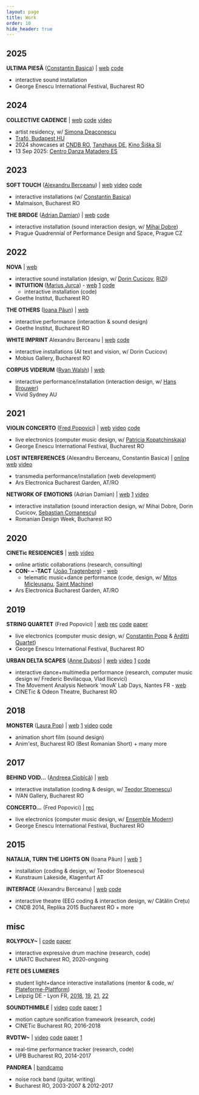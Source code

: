 ```yaml
---
layout: page
title: Work
order: 10
hide_header: true
---
```


## 2025
**ULTIMA PIESĂ** ([Constantin Basica](http://www.constantinbasica.com/)) | [web](https://www.festivalenescu.ro/ro/festivalul-george-enescu/concerte/ultima-piesa-concert-imersiv-sincretic-1779979835) [code](https://github.com/RVirmoors/tempest)
- interactive sound installation
- George Enescu International Festival, Bucharest RO

## 2024

**COLLECTIVE CADENCE** | [web](https://modina.eu/projects/collective-cadence/) [code](https://github.com/RVirmoors/collective-cadence) [video](https://youtu.be/licNP2FtAa0)
- artist residency, w/ [Simona Deaconescu](https://www.tangajdance.com/)
- [Trafó, Budapest HU](https://trafo.hu/en/programs/tanc_modina_collective_cadence)
- 2024 showcases at [CNDB RO](https://cndb.ro/en/new_events/collective-cadence/), [Tanzhaus DE](https://tanzhaus-nrw.de/en/event/2024/10/collective-cadence), [Kino Šiška SI](https://cofestival.si/2024/en/simona-deaconescu-in-grigore-burloiu-kolektivna-intonacija-2024/)
- 13 Sep 2025: [Centro Danza Matadero ES](https://www.centrodanzamatadero.es/actividades/fiver25)

## 2023

**SOFT TOUCH** ([Alexandru Berceanu](https://cinetic.arts.ro/en/echipa/alexandru-berceanu/)) | [web](https://www.radioromaniacultural.ro/sectiuni-articole/produs-de-radio-romania/atingeri-usoare-o-instalatie-video-imersiva-si-interactiva-despre-efemeritatea-si-fragilitatea-memoriei-podcast-id40841.html) [video](https://youtu.be/JRK1RNXh1FE) [code](https://github.com/RVirmoors/soft-touch)
- interactive installations (w/ [Constantin Basica](http://www.constantinbasica.com/))
- Malmaison, Bucharest RO

**THE BRIDGE** ([Adrian Damian](https://www.adrian-damian.com/)) | [web](https://www.adrian-damian.com/thebridge) [code](https://github.com/RVirmoors/the_bridge)
- interactive installation (sound interaction design, w/ [Mihai Dobre](https://www.discogs.com/artist/545702-Mihai-Dobre))
- Prague Quadrennial of Performance Design and Space, Prague CZ

## 2022

**NOVA** | [web](https://novanova.ro/)
- interactive sound installation (design, w/ [Dorin Cucicov](https://proiectb.org/), [RIZI](https://rizidesign.ro/))
- **INTUITION** ([Marius Jurca](https://spam-index.com/artists/13m10j-marius-jurca/)) - [web](https://www.novanova.ro/intuition.html) [1](https://www.radioromaniacultural.ro/sectiuni-articole/stiinta/dimensiunea-stiintifica-a-artei-marius-jurca-intuitia-de-la-festivalul-nova-id35245.html) [code](https://github.com/RVirmoors/intuition)
  - interactive installation (code)
- Goethe Institut, Bucharest RO

**THE OTHERS** ([Ioana Păun](https://ioanapaun.com/)) | [web](http://teatrelli.com/event/the-others-ceilalti/)
- interactive performance (interaction & sound design)
- Goethe Institut, Bucharest RO

**WHITE IMPRINT** Alexandru Berceanu | [web](https://www.mobius-gallery.com/exhibitions/59-white-imprint-alexandru-berceanu-constantin-basica-grigore-burloiu-sebastian-comanescu/) [code](https://github.com/RVirmoors/fiction-chatbot)
- interactive installations (AI text and vision, w/ Dorin Cucicov)
- Mobius Gallery, Bucharest RO

**CORPUS VIDERUM** ([Ryan Walsh](https://www.ryanwalsh.studio/)) | [web](https://ranrun.studio/portfolio/corpus-viderum)
- interactive performance/installation (interaction design, w/ [Hans Brouwer](https://wavefunk.xyz/))
- Vivid Sydney AU

## 2021

**VIOLIN CONCERTO** ([Fred Popovici](https://en.wikipedia.org/wiki/Fred_Popovici)) | [web](https://bachtrack.com/review-kopatchinskaja-niculescu-moldova-philharmonic-enescu-festival-bucharest-september-2021) [video](https://youtu.be/VB-7tqYMWsc) [code](https://github.com/RVirmoors/fred-pat)
- live electronics (computer music design, w/ [Patricia Kopatchinskaja](https://www.festivalenescu.ro/patricia-kopatchinskaja/))
- George Enescu International Festival, Bucharest RO

**LOST INTERFERENCES** (Alexandru Berceanu, Constantin Basica) | [online](http://lostinterferences.eu/) [web](https://ars.electronica.art/newdigitaldeal/en/lost-interferences/) [video](https://youtu.be/xJG_SS4t9MA) 
- transmedia performance/installation (web development)
- Ars Electronica Bucharest Garden, AT/RO

**NETWORK OF EMOTIONS** (Adrian Damian) | [web](https://www.adrian-damian.com/networkofemotions) [1](https://www.dcnews.ro/romanian-design-week-atractia-principala-o-instalatie-imersiva-creata-de-adrian-damian_823676.html) [video](https://youtu.be/uZpNKYaP3ZI?t=19)
- interactive installation (sound interaction design, w/ Mihai Dobre, Dorin Cucicov, [Sebastian Comanescu](https://sebastienkoma.com/))
- Romanian Design Week, Bucharest RO

## 2020

**CINETic RESIDENCIES** | [web](https://ars.electronica.art/keplersgardens/en/distant-art) [video](https://youtu.be/rPsELYDQBek)
- online artistic collaborations (research, consulting)
- **CON- – -TACT** ([João Tragtenberg](https://www.instagram.com/jtragtenberg)) - [web](https://ars.electronica.art/keplersgardens/en/con-tact/)
  - telematic music+dance performance (code, design, w/ [Mitoș Micleușanu](https://micleusanu.bandcamp.com), [Saint Machine](https://saintmachine.ro/))
- Ars Electronica Bucharest Garden, AT/RO

## 2019

**STRING QUARTET** (Fred Popovici) | [web](https://www.festivalenescu.ro/ro/events/arditti-quartet/) [rec](https://drive.google.com/drive/u/1/folders/1W8REu9_GQ9AmtdaTxeLBqAgrANaUPde9) [code](https://github.com/RVirmoors/fred-arditti) [paper](https://cinetic.arts.ro/wp-content/uploads/2020/01/CINETic-REVIEW-1.1.2019-1.pdf#page=65)
- live electronics (computer music design, w/ [Constantin Popp](https://audiolab.york.ac.uk/constantin-popp/) & [Arditti Quartet](https://ardittiquartet.com/))
- George Enescu International Festival, Bucharest RO

**URBAN DELTA SCAPES** ([Anne Dubos](https://annedubos.com/)) | [web](https://annedubos.com/index.php/2021/02/15/cartographie-des-domaines-de-recherche/) [video](https://youtu.be/hISCw3ZZ4Y4) [1](https://fb.watch/kweatcAg3n/) [code](https://github.com/RVirmoors/deltaScapes)
- interactive dance+multimedia performance (research, computer music design w/ Frederic Bevilacqua, Vlad Ilicevici)
- The Movement Analysis Network 'movA' Lab Days, Nantes FR - [web](https://www.mova.one/nantes_meeting.html)
- CINETic & Odeon Theatre, Bucharest RO

## 2018

**MONSTER** ([Laura Pop](https://lauradod.weebly.com/)) | [web](https://cinetic.arts.ro/en/evenimente/monster/) [1](https://earlybirdfest.org/120/page.html) [video](https://vimeo.com/254826400) [code](https://github.com/RVirmoors/monstrul)
- animation short film (sound design)
- Anim'est, Bucharest RO (Best Romanian Short) + many more

## 2017

**BEHIND VOID...** ([Andreea Ciobîcă](http://ivangallery.com/index.php/andreea-ciobica/)) | [web](http://ivangallery.com/index.php/behind-void-there-is-a-voice-the-color-of-glass-ceilings/)
- interactive installation (coding & design, w/ [Teodor Stoenescu](https://github.com/teodor-stoenescu))
- IVAN Gallery, Bucharest RO

**CONCERTO...** (Fred Popovici) | [rec](https://youtu.be/O4IsJsJX3rA)
- live electronics (computer music design, w/ [Ensemble Modern](https://www.ensemble-modern.com/en))
- George Enescu International Festival, Bucharest RO

## 2015

**NATALIA, TURN THE LIGHTS ON** (Ioana Păun) | [web](https://www.lakeside-kunstraum.at/en/ioana-paun-natalia-turn-the-light-on-2/) [1](http://www.rkiwien.at/event/15-mai/natalia-turn-the-light-on-ausstellung-von-ioana-paun-im-kunstraum-lakeside-in-klagenfurt?bw=1)
- installation (coding & design, w/ Teodor Stoenescu)
- Kunstraum Lakeside, Klagenfurt AT

**INTERFACE** (Alexandru Berceanu) | [web](https://dramacum.org/interfata/) [code](https://github.com/RVirmoors/eegOSC)
- interactive theatre (EEG coding & interaction design, w/ Cătălin Crețu)
- CNDB 2014, Replika 2015 Bucharest RO + more


## misc

**ROLYPOLY~** | [code](https://github.com/RVirmoors/rolypoly) [paper](https://hal.science/hal-03015476/document)
- interactive expressive drum machine (research, code)
- UNATC Bucharest RO, 2020-ongoing

**FETE DES LUMIERES**
- student light+dance interactive installations (mentor & code, w/ [Plateforme-Plattform](https://plateforme-plattform.org/))
- Leipzig DE - Lyon FR, [2018](https://youtu.be/Znloz3IOkew), [19](https://youtu.be/mpwHImuWpIE), [2](https://youtu.be/unKAOfE-q5Y)[1](https://youtu.be/RK3dgYO1Eww), [22](https://www.leipzigertanztheater.de/produktionen/repertoire/nos-utopies-2022)

**SOUNDTHIMBLE** | [video](https://youtu.be/K2Xni2lWswg) [code](https://github.com/RVirmoors/viconOSC) [paper](https://hal.science/hal-03015480/document) [1](https://dl.acm.org/doi/abs/10.1145/3123514.3123543)
- motion capture sonification framework (research, code)
- CINETic Bucharest RO, 2016-2018

**RVDTW~** | [video](https://youtu.be/EIS1bAxAiNc) [code](https://github.com/RVirmoors/RVdtw-) [paper](https://hal.science/hal-03015487/document) [1](https://ieeexplore.ieee.org/abstract/document/7010811/)
- real-time performance tracker (research, code)
- UPB Bucharest RO, 2014-2017

**PANDREA** | [bandcamp](https://pandrea.bandcamp.com)
- noise rock band (guitar, writing)
- Bucharest RO, 2003-2007 & 2012-2017